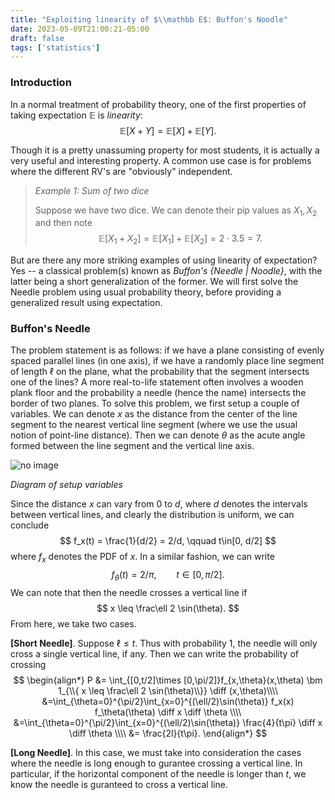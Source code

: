 ```yaml
---
title: "Exploiting linearity of $\\mathbb E$: Buffon's Noodle"
date: 2023-05-09T21:00:21-05:00
draft: false
tags: ['statistics']
---
```

### Introduction
In a normal treatment of probability theory, one of the first properties of taking expectation $\mathbb E$ is *linearity*: 
$$
\mathbb E[X + Y] = \mathbb E[X] + \mathbb E[Y].
$$

Though it is a pretty unassuming property for most students, it is actually a very useful and interesting property. A common use case is for problems where the different RV's are "obviously" independent.
> *Example 1: Sum of two dice*
>
> Suppose we have two dice. We can denote their pip values as $X_1,X_2$ and then note 
> $$\mathbb E[X_1+X_2] = \mathbb E[X_1] + \mathbb E[X_2] = 2\cdot 3.5 = 7. $$

But are there any more striking examples of using linearity of expectation? Yes -- a classical problem(s) known as *Buffon's {Needle | Noodle}*, with the latter being a short generalization of the former. We will first solve the Needle problem using usual probability theory, before providing a generalized result using expectation.

### Buffon's Needle
The problem statement is as follows: if we have a plane consisting of evenly spaced parallel lines (in one axis), if we have a randomly place line segment of length $\ell$ on the plane, what the probability that the segment intersects one of the lines? A more real-to-life statement often involves a wooden plank floor and the probability a needle (hence the name) intersects the border of two planes. To solve this problem, we first setup a couple of variables. We can denote $x$ as the distance from the center of the line segment to the nearest vertical line segment (where we use the usual notion of point-line distance). Then we can denote $\theta$ as the acute angle formed between the line segment and the vertical line axis.

![no image](/images/buffonsf1.png "Title")

*Diagram of setup variables*

Since the distance $x$ can vary from $0$ to $d$, where $d$ denotes the intervals between vertical lines, and clearly the distribution is uniform, we can conclude 
$$
f_x(t) = \frac{1}{d/2} = 2/d, \qquad t\in[0, d/2]
$$
where $f_x$ denotes the PDF of $x$. In a similar fashion, we can write 
$$
f_{\theta}(t) = 2/\pi, \qquad t\in[0, \pi/2].
$$
We can note that then the needle crosses a vertical line if 
$$
x \leq \frac\ell 2 \sin(\theta). 
$$
From here, we take two cases.

**[Short Needle]**. Suppose $\ell \leq t$. Thus with probability 1, the needle will only cross a single vertical line, if any. Then we can write the probability of crossing 
$$
\begin{align*}
P &= \int_{[0,t/2]\times [0,\pi/2]}f_{x,\theta}(x,\theta) \bm 1_{\\{ x \leq \frac\ell 2 \sin(\theta)\\}} \diff (x,\theta)\\\\
&=\int_{\theta=0}^{\pi/2}\int_{x=0}^{(\ell/2)\sin(\theta)} f_x(x) f_\theta(\theta) \diff x \diff \theta \\\\
&=\int_{\theta=0}^{\pi/2}\int_{x=0}^{(\ell/2)\sin(\theta)} \frac{4}{t\pi} \diff x \diff \theta \\\\
&= \frac{2l}{t\pi}.
\end{align*}
$$

**[Long Needle]**. In this case, we must take into consideration the cases where the needle is long enough to gurantee crossing a vertical line. In particular, if the horizontal component of the needle is longer than $t$, we know the needle is guranteed to cross a vertical line.
